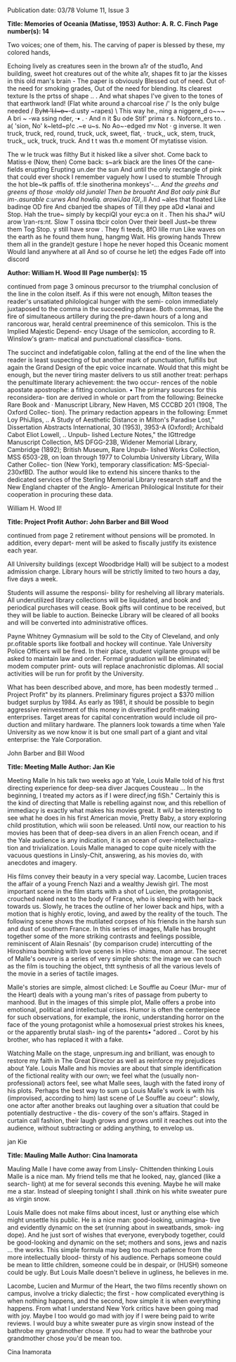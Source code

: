 Publication date: 03/78
Volume 11, Issue 3

**Title: Memories of Oceania (Matisse, 1953)**
**Author: A. R. C. Finch**
**Page number(s): 14**

Two voices; one of them, his. 
The carving of paper is blessed 
by these, my colored hands,

Echoing lively as creatures seen in the brown a1r of the stud1o, 
And building, sweet hot creatures out of the white a1r, shapes 
fit to jar the kisses in this old man's brain -
The paper is obviously 
Blessed out of need. 
Out of· the need for smoking grades, 
Out of the need for blending. 
Its clearest texture 
Is the prtss of 
shape .. . 
And what shapes 
I've given 
to the tones of that earthwork land! 
(Flat white around a charcoal rise /' 
Is the only bulge needed 
/ 
By~~ht 
'l.l~o~~~-d.usty ~rapes) \ 
This 
way he., 
ning a 
niggere_d o~~~ \
A bri 
~
-wa 
ssing nder, ·• . · 
And n it 
$u 
ode 
Stif' prima 
r 
s. 
Nofcorn_ers to. . a( 'sion, 
No' k~letd~p!c .~e u~s. 
No Ao~-edged mv 
Not · g inverse. 
It wen truck, truck, red, round, 
truck, 
uck, sweet, flat, · 
truck,, uck, stem, truck, 
truck,, uck, truck, truck. 
And t 
t was th.e moment 
Of mytatisse vision. 

The w 
le truck was filthy 
But it 
hisked like a silver shot. 
Come back to Matiss·e 
(Now, then) 
Come back: 
s~ark biack are the lines 
Of the cane-fields erupting 
Erupting un.der the sun 
And until the only rectangle 
of pink that could ever shock 
I remember vaguely how I used to stumble 
Through the hot ble~tk paffls of. tf:le sinotherina monkeys'-._.. 
And the greehs and greens of those ·moldy old junalel 
Then be brouaht 
And Bot oaly pink 
But im-.asurable c:urws 
And howliq. arowiJaa IGI_,.II 
And ~ales that floated 
Like badinqe OD fire 
And cbanjed tbe shapes of 
Till they ppe aDd •lanai and 
Stop. Hah the true~ simply 
by kecpiQI your eyc:a on it . 
Then his shaJ* wiU arow \ran-rs:nt. 
Slow 
T ossina tbcir colon 
Over their beell 
Just~be threw them 
Tog
Stop. 
y still have 
srow . 
They fi 
teeds, 8fO lille rrun 
Like waves on the earth as he found them hung, hangmg 
Wait. 
His growing hands 
Threw them all in the grande)t gesture 
I hope he never hoped this Oceanic 
moment 
Would land anywhere at all 
And so of course he let) the edges 
Fade off into discord 


**Author: William H. Wood III**
**Page number(s): 15**

continued from page 3 
ominous precursor to the triumphal 
conclusion of the line in the colon 
itself. As if this were not enough, 
Milton teases the reader's unsatiated 
philological hunger with the semi-
colon immediately juxtaposed to the 
comma in the succeeding phrase. Both 
commas, like the fire of simultaneous 
artillery during the pre-dawn hours of 
a long and rancorous war, herald 
central preeminence of this semicolon. 
This is the Implied Majestic Depend-
ency Usage of the semicolon, 
according to R. Winslow's gram-
matical and punctuational classifica-
tions. 

The succinct and indefatigable 
colon, falling at the end of the line 
when the reader is least suspecting of 
but another mark of punctuation, 
fulfills but again the Grand Design of 
the epic voice incarnate. Would that 
this might be enough, but the never 
tiring master delivers to us still 
another treat: perhaps the penultimate 
literary achievement: the two occur-
rences of the noble apostate 
apostrophe: a fitting conclusion. 
• The primary sources for this reconsidera-
tion are derived in whole or part from the 
following: Beinecke Rare Book and · 
Manuscript Library, New Haven, MS 
CCCBD 201 (1908, The Oxford Collec-
tion). The primary redaction appears in 
the following: Emmet Loy PhiJlips, .. A 
Study of Aesthetic Distance in Milton's 
Paradise Lost," Dissertation Abstracts 
International, 30 (1953), 3953-A (Oxford); 
Archibald Cabot Eliot Lowell, .. Unpub-
lished Lecture Notes," the IGttredge 
Manuscript Collection, MS DFGG-23B, 
Widener Memorial Library, Cambridge 
(1892); British Museum, Rare Unpub-
lished Works Collection, MSS 6503-2B, 
on loan through 1977 to Columbia 
University Library, Willa Cather Collec-
tion (New York), temporary classification: 
MS-Special-230xfBD. The author would 
like to extend his sincere thanks to the 
dedicated services of the Sterling 
Memorial Library research staff and the 
New England chapter of the Anglo-
American Philological Institute for their 
cooperation in procuring these data. 

William H. Wood II! 

**Title: Project Profit**
**Author: John Barber and Bill Wood**

continued from page 2 
retirement without pensions will be 
promoted. In addition, every depart-
ment will be asked to fiscally justify 
its existence each year. 

All University buildings (except 
Woodbridge Hall) will be subject to a 
modest admission charge. Library 
hours will be strictly limited to two 
hours a day, five days a week. 

Students will assume the responsi-
bility for reshelving all library 
materials. All underutilized library 
collections will be liquidated, and 
book and periodical purchases will 
cease. Book gifts will continue to be 
received, but they will be liable to 
auction. Beinecke Library will be 
cleared of all books and will be 
converted into administrative offices. 

Payne Whitney Gymnasium will be 
sold to the City of Cleveland, and 
only pr.ofitable sports like football 
and hockey will continue. Yale 
University Police Officers will be 
fired. In their place, student vigilante 
groups will be asked to maintain law 
and order. Formal graduation will be 
eliminated; modem computer print-
outs will replace anachronistic 
diplomas. All social activities will be 
run for profit by the University. 

What has been described above, 
and more, has been modestly termed 
.. Project Profit" by its planners. 
Preliminary figures project a $370 
million budget surplus by 1984. As 
early as 1981, it should be possible to 
begin aggressive reinvestment of this 
money in diversified profit-making 
enterprises. Target areas for capital 
concentration would include oil pro-
duction and military hardware. The 
planners look towards a time when 
Yale University as we now know it is 
but one small part of a giant and vital 
enterprise: the Yale Corporation. 

John Barber and 
Bill Wood 


**Title: Meeting Malle**
**Author: Jan Kie**

Meeting Malle 
In his talk two weeks ago at Yale, 
Louis Malle told of his ftrst directing 
experience for deep-sea diver Jacques 
Cousteau ... In the beginning, I treated 
my actors as if I were direcf,ing fiSh." 
Certainly this is the kind of directing 
that Malle is rebelling against now, 
and this rebellion of immediacy is 
exactly what makes his movies great. 
It wiU be interesting to see what he 
does in his first American movie, 
Pretty Baby, a story exploring child 
prostitution, which wiii soon be 
released. Until now, our reaction to 
his movies has been that of deep-sea 
divers in an alien French ocean, and 
if the Yale audience is any indication, 
it is an ocean of over-intellectualiza-
tion and trivialization. Louis Malle 
managed to cope quite nicely with the 
vacuous questions in Linsly-Chit, 
answering, as his movies do, with 
anecdotes and imagery. 

His films convey their beauty in a 
very special way. Lacombe, Lucien 
traces the affair of a young French 
Nazi and a wealthy Jewish girl. The 
most important scene in the film 
starts with a shot of Lucien, the 
protagonist, crouched naked next to 
the body of France, who is sleeping 
with her back towards us. Slowly, he 
traces the outline of her lower back 
and hips, with a motion that is highly 
erotic, loving, and awed by the reality 
of the touch. The following scene 
shows the mutilated corpses of his 
friends in the harsh sun and dust of 
southern France. In this series of 
images, Malle has brought together 
some of the more striking contrasts 
and feelings possible, reminiscent of 
Alain Resnais' (by comparison crude) 
intercutting of the Hiroshima 
bombing with love scenes in Hiro-
shima, mon amour. The secret of 
Malle's oeuvre is a series of very 
simple shots: the image we can touch 
as the film is touching the object, thtt 
synthesis of all the various levels of 
the movie in a series of tactile images. 

Malle's stories are simple, almost 
cliched: Le Souffle au Coeur (Mur-
mur of the Heart) deals with a young 
man's rites of passage from puberty 
to manhood. But in the images of this 
simple plot, Malle offers a probe into 
emotional, political and intellectual 
crises. Humor is often the centerpiece 
for such observations, for example, 
the ironic, understanding horror on 
the face of the young protagonist 
while a homosexual priest strokes his 
knees, or the apparently brutal slash-
ing of the parents• "adored .. Corot by 
his brother, who has replaced it with 
a fake. 

Watching Malle on the stage, 
unpresum.ing and brilliant, was 
enough to restore my faith in The 
Great Director as well as reinforce my 
prejudices about Yale. Louis Malle 
and his movies are about that simple 
identification of the fictional reality 
with our own; we feel what the 
(usually non-professional) actors feel, 
see what Malle sees, laugh with the 
fated irony of his plots. Perhaps the 
best way to sum up Louis Malle's 
work is with his (improvised, 
according to him) last scene of Le 
Souffle au coeur": slowly, one actor 
after another breaks out laughing 
over a situation that could be 
potentially destructive -
the dis-
covery of the son's affairs. Staged in 
curtain call fashion, their laugh grows 
and grows until it reaches out into the 
audience, without subtracting or 
adding anything, to envelop us. 

jan Kie 


**Title: Mauling Malle**
**Author: Cina Inamorata**

Mauling Malle 
I have come away from Linsly-
Chittenden thinking Louis Malle is a 
nice man. My friend tells me that he 
looked, nay, glanced (like a search-
light) at me for several seconds this 
evening. Maybe he will make me a 
star. Instead of sleeping tonight I 
shall .think on his white sweater pure 
as virgin snow. 

Louis Malle does not make films 
about incest, lust or anything else 
which might unsettle his public. He is 
a nice man: good-looking, unimagina-
tive and evidently dynamic on the set 
(running about in sweatbands, smok-
ing dope). And he just sort of wishes 
that everyone, everybody together, 
could be good-looking and dynamic 
on the set; mothers and sons, jews 
and nazis ... the works. This simple 
formula may beg too much patience 
from the more intellectually blood-
thirsty of his audience. Perhaps 
someone could be mean to little 
children, someone could be in despair, 
or (HUSH) someone could be ugly. 
But Louis Malle doesn't believe in 
ugliness, he believes in me. 

Lacombe, Lucien and Murmur of 
the Heart, the two films recently 
shown on campus, involve a tricky 
dialectic; the first -
how complicated 
everything is when nothing happens, 
and the second, how simple it is when 
everything happens. From what I 
understand New York critics have 
been going mad with joy. Maybe I 
too would go mad with joy if I were 
being paid to write reviews. I would 
buy a white sweater pure as virgin 
snow instead of the bathrobe my 
grandmother chose. If you had to 
wear the bathrobe your grandmother 
chose you'd be mean too. 

Cina Inamorata